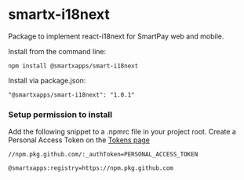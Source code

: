 ﻿# smartx-i18next

Package to implement react-i18next for SmartPay web and mobile.

Install from the command line:

```
npm install @smartxapps/smart-i18next
```

Install via package.json:

```
"@smartxapps/smart-i18next": "1.0.1"
```

### Setup permission to install

Add the following snippet to a .npmrc file in your project root. Create a Personal Access Token on the [Tokens page](https://github.com/settings/tokens)

```
//npm.pkg.github.com/:_authToken=PERSONAL_ACCESS_TOKEN

@smartxapps:registry=https://npm.pkg.github.com
```
